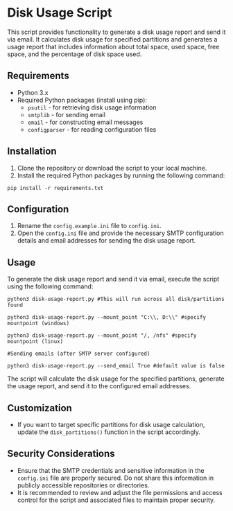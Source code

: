 # Disk Usage Script

This script provides functionality to generate a disk usage report and send it via email. It calculates disk usage for specified partitions and generates a usage report that includes information about total space, used space, free space, and the percentage of disk space used.

## Requirements

- Python 3.x
- Required Python packages (install using pip):
    - `psutil` - for retrieving disk usage information
    - `smtplib` - for sending email
    - `email` - for constructing email messages
    - `configparser` - for reading configuration files

## Installation

1. Clone the repository or download the script to your local machine.
2. Install the required Python packages by running the following command:
```
pip install -r requirements.txt
```


## Configuration

1. Rename the `config.example.ini` file to `config.ini`.
2. Open the `config.ini` file and provide the necessary SMTP configuration details and email addresses for sending the disk usage report.

## Usage

To generate the disk usage report and send it via email, execute the script using the following command:
```
python3 disk-usage-report.py #This will run across all disk/partitions found

python3 disk-usage-report.py --mount_point "C:\\, D:\\" #specify mountpoint (windows)

python3 disk-usage-report.py --mount_point "/, /nfs" #specify mountpoint (linux)

#Sending emails (after SMTP server configured)

python3 disk-usage-report.py --send_email True #default value is false

```

The script will calculate the disk usage for the specified partitions, generate the usage report, and send it to the configured email addresses.

## Customization

- If you want to target specific partitions for disk usage calculation, update the `disk_partitions()` function in the script accordingly.

## Security Considerations

- Ensure that the SMTP credentials and sensitive information in the `config.ini` file are properly secured. Do not share this information in publicly accessible repositories or directories.
- It is recommended to review and adjust the file permissions and access control for the script and associated files to maintain proper security.


